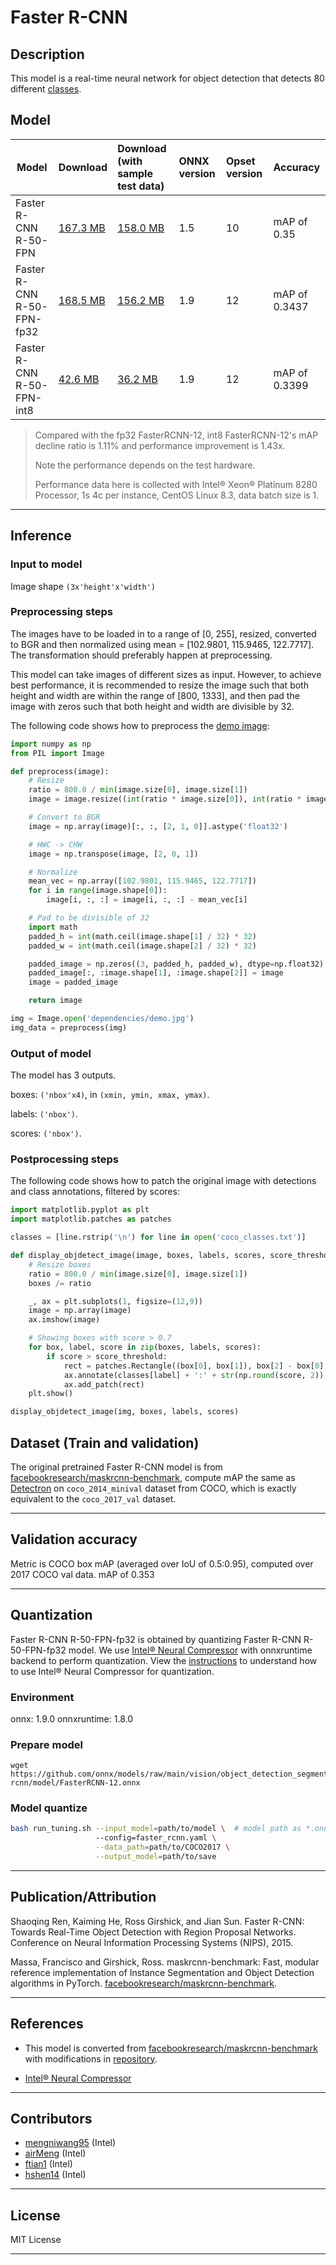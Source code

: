 <!--- SPDX-License-Identifier: MIT -->

# Faster R-CNN

## Description
This model is a real-time neural network for object detection that detects 80 different [classes](dependencies/coco_classes.txt).

## Model

|Model        |Download  | Download (with sample test data)|ONNX version|Opset version|Accuracy |
|-------------|:--------------|:--------------|:--------------|:--------------|:--------------|
|Faster R-CNN R-50-FPN      |[167.3 MB](model/FasterRCNN-10.onnx) |[158.0 MB](model/FasterRCNN-10.tar.gz) |1.5 |10 |mAP of 0.35 |
|Faster R-CNN R-50-FPN-fp32      |[168.5 MB](model/FasterRCNN-12.onnx) |[156.2 MB](model/FasterRCNN-12.tar.gz) |1.9 |12 |mAP of 0.3437 |
|Faster R-CNN R-50-FPN-int8      |[42.6 MB](model/FasterRCNN-12-int8.onnx) |[36.2 MB](model/FasterRCNN-12-int8.tar.gz) |1.9 |12 |mAP of 0.3399 |
> Compared with the fp32 FasterRCNN-12, int8 FasterRCNN-12's mAP decline ratio is 1.11% and performance improvement is 1.43x.
>
> Note the performance depends on the test hardware. 
> 
> Performance data here is collected with Intel® Xeon® Platinum 8280 Processor, 1s 4c per instance, CentOS Linux 8.3, data batch size is 1.


<hr>

## Inference

### Input to model
Image shape `(3x'height'x'width')`

### Preprocessing steps
The images have to be loaded in to a range of [0, 255], resized, converted to BGR and then normalized using mean = [102.9801, 115.9465, 122.7717]. The transformation should preferably happen at preprocessing.

This model can take images of different sizes as input. However, to achieve best performance, it is recommended to resize the image such that both height and width are within the range of [800, 1333], and then pad the image with zeros such that both height and width are divisible by 32.

The following code shows how to preprocess the [demo image](dependencies/demo.jpg):

```python
import numpy as np
from PIL import Image

def preprocess(image):
    # Resize
    ratio = 800.0 / min(image.size[0], image.size[1])
    image = image.resize((int(ratio * image.size[0]), int(ratio * image.size[1])), Image.BILINEAR)

    # Convert to BGR
    image = np.array(image)[:, :, [2, 1, 0]].astype('float32')

    # HWC -> CHW
    image = np.transpose(image, [2, 0, 1])

    # Normalize
    mean_vec = np.array([102.9801, 115.9465, 122.7717])
    for i in range(image.shape[0]):
        image[i, :, :] = image[i, :, :] - mean_vec[i]

    # Pad to be divisible of 32
    import math
    padded_h = int(math.ceil(image.shape[1] / 32) * 32)
    padded_w = int(math.ceil(image.shape[2] / 32) * 32)

    padded_image = np.zeros((3, padded_h, padded_w), dtype=np.float32)
    padded_image[:, :image.shape[1], :image.shape[2]] = image
    image = padded_image

    return image

img = Image.open('dependencies/demo.jpg')
img_data = preprocess(img)
```

### Output of model
The model has 3 outputs.

boxes: `('nbox'x4)`, in `(xmin, ymin, xmax, ymax)`.

labels: `('nbox')`.

scores: `('nbox')`.

### Postprocessing steps

The following code shows how to patch the original image with detections and class annotations, filtered by scores:

```python
import matplotlib.pyplot as plt
import matplotlib.patches as patches

classes = [line.rstrip('\n') for line in open('coco_classes.txt')]

def display_objdetect_image(image, boxes, labels, scores, score_threshold=0.7):
    # Resize boxes
    ratio = 800.0 / min(image.size[0], image.size[1])
    boxes /= ratio

    _, ax = plt.subplots(1, figsize=(12,9))
    image = np.array(image)
    ax.imshow(image)

    # Showing boxes with score > 0.7
    for box, label, score in zip(boxes, labels, scores):
        if score > score_threshold:
            rect = patches.Rectangle((box[0], box[1]), box[2] - box[0], box[3] - box[1], linewidth=1, edgecolor='b', facecolor='none')
            ax.annotate(classes[label] + ':' + str(np.round(score, 2)), (box[0], box[1]), color='w', fontsize=12)
            ax.add_patch(rect)
    plt.show()

display_objdetect_image(img, boxes, labels, scores)
```



## Dataset (Train and validation)
The original pretrained Faster R-CNN model is from [facebookresearch/maskrcnn-benchmark](https://github.com/facebookresearch/maskrcnn-benchmark), compute mAP the same as [Detectron](https://github.com/facebookresearch/Detectron) on `coco_2014_minival` dataset from COCO, which is exactly equivalent to the `coco_2017_val` dataset.
<hr>

## Validation accuracy
Metric is COCO box mAP (averaged over IoU of 0.5:0.95), computed over 2017 COCO val data.
mAP of 0.353
<hr>

## Quantization
Faster R-CNN R-50-FPN-fp32 is obtained by quantizing Faster R-CNN R-50-FPN-fp32 model. We use [Intel® Neural Compressor](https://github.com/intel/neural-compressor) with onnxruntime backend to perform quantization. View the [instructions](https://github.com/intel/neural-compressor/blob/master/examples/onnxrt/object_detection/onnx_model_zoo/faster_rcnn/quantization/ptq/README.md) to understand how to use Intel® Neural Compressor for quantization.

### Environment
onnx: 1.9.0 
onnxruntime: 1.8.0

### Prepare model
```shell
wget https://github.com/onnx/models/raw/main/vision/object_detection_segmentation/faster-rcnn/model/FasterRCNN-12.onnx
```

### Model quantize
```bash
bash run_tuning.sh --input_model=path/to/model \  # model path as *.onnx
                   --config=faster_rcnn.yaml \
                   --data_path=path/to/COCO2017 \
                   --output_model=path/to/save
```
<hr>

## Publication/Attribution
Shaoqing Ren, Kaiming He, Ross Girshick, and Jian Sun. Faster R-CNN: Towards Real-Time Object Detection with Region Proposal Networks. Conference on Neural Information Processing Systems (NIPS), 2015.

Massa, Francisco and Girshick, Ross. maskrcnn-benchmark: Fast, modular reference implementation of Instance Segmentation and Object Detection algorithms in PyTorch. [facebookresearch/maskrcnn-benchmark](https://github.com/facebookresearch/maskrcnn-benchmark).
<hr>

## References
* This model is converted from [facebookresearch/maskrcnn-benchmark](https://github.com/facebookresearch/maskrcnn-benchmark) with modifications in [repository](https://github.com/BowenBao/maskrcnn-benchmark/tree/onnx_stage).

* [Intel® Neural Compressor](https://github.com/intel/neural-compressor)
<hr>

## Contributors
* [mengniwang95](https://github.com/mengniwang95) (Intel)
* [airMeng](https://github.com/airMeng) (Intel)
* [ftian1](https://github.com/ftian1) (Intel)
* [hshen14](https://github.com/hshen14) (Intel)
<hr>

## License
MIT License
<hr>
